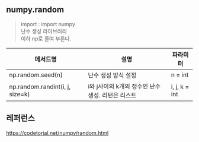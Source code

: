 

## numpy.random

> import : import numpy  
> 난수 생성 라이브러리  
> 이하 np로 줄여 부른다.

|메서드명|설명|파라미터|
|---|---|---|
|np.random.seed(n)|난수 생성 방식 설정|n = int|
|np.random.randint(i, j, size=k)|i와 j사이의 k개의 정수인 난수 생성. 리턴은 리스트|i, j, k = int|





## 레퍼런스
https://codetorial.net/numpy/random.html
